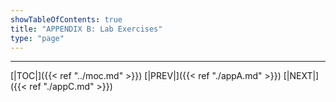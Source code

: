```yaml
---
showTableOfContents: true
title: "APPENDIX B: Lab Exercises"
type: "page"
---
```








---

[|TOC|]({{< ref "../moc.md" >}})
[|PREV|]({{< ref "./appA.md" >}})
[|NEXT|]({{< ref "./appC.md" >}})